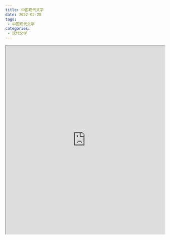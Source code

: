 ```yaml
---
title: 中国现代文学
date: 2022-02-28
tags:
 - 中国现代文学
categories:
 - 现代文学
---
```




<iframe src="https://study-doc.yourtools.icu/pdf/web/viewer.html?file=https://vkceyugu.cdn.bspapp.com/VKCEYUGU-e9075d72-0451-48df-afe1-d46932ae4554/da6ca423-985b-4842-9e88-77af3e2e6038.pdf" width="100%" height="600px"></iframe>
